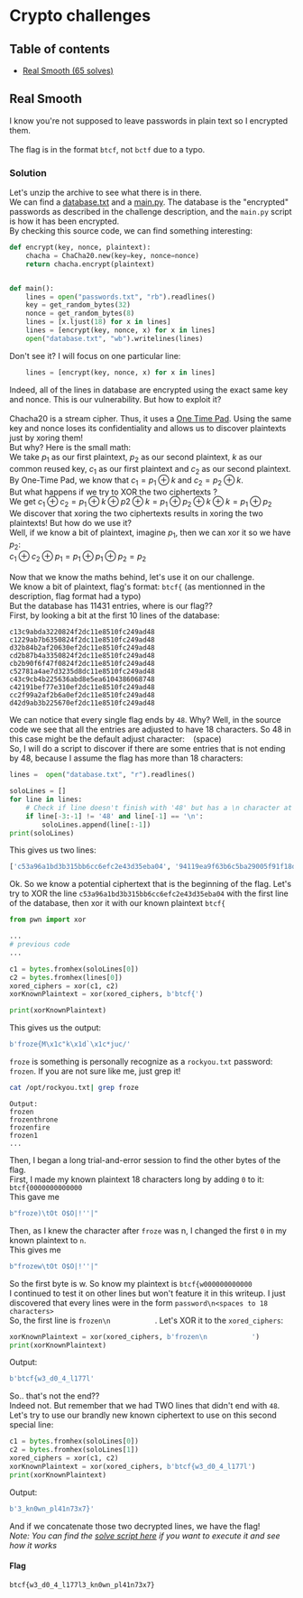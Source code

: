 # Crypto challenges
## Table of contents
- [Real Smooth (65 solves)](./crypto.md#real-smooth)

## Real Smooth
I know you're not supposed to leave passwords in plain text so I encrypted them.<br><br>
The flag is in the format `btcf`, not `bctf` due to a typo.<br>

### Solution
Let's unzip the archive to see what there is in there.<br>
We can find a [database.txt]() and a [main.py](). The database is the "encrypted" passwords as described in the challenge description, and the `main.py` script is how it has been encrypted.<br>
By checking this source code, we can find something interesting:
```py
def encrypt(key, nonce, plaintext):
    chacha = ChaCha20.new(key=key, nonce=nonce)
    return chacha.encrypt(plaintext)


def main():
    lines = open("passwords.txt", "rb").readlines()
    key = get_random_bytes(32)
    nonce = get_random_bytes(8)
    lines = [x.ljust(18) for x in lines]
    lines = [encrypt(key, nonce, x) for x in lines]
    open("database.txt", "wb").writelines(lines)
```
Don't see it? I will focus on one particular line:
```py
    lines = [encrypt(key, nonce, x) for x in lines]
```
Indeed, all of the lines in database are encrypted using the exact same key and nonce. This is our vulnerability. But how to exploit it?<br><br>
Chacha20 is a stream cipher. Thus, it uses a [One Time Pad](https://en.wikipedia.org/wiki/One-time_pad). Using the same key and nonce loses its confidentiality and allows us to discover plaintexts just by xoring them!<br>
But why? Here is the small math:<br>
We take $p_1$ as our first plaintext, $p_2$ as our second plaintext, $k$ as our common reused key, $c_1$ as our first plaintext and $c_2$ as our second plaintext.<br>
By One-Time Pad, we know that $c_1 = p_1 \oplus k$ and $c_2 = p_2 \oplus k$.<br>
But what happens if we try to XOR the two ciphertexts ?<br>
We get $c_1 \oplus c_2 = p_1 \oplus k \oplus p2 \oplus k = p_1 \oplus p_2 \oplus k \oplus k = p_1 \oplus p_2$<br>
We discover that xoring the two ciphertexts results in xoring the two plaintexts! But how do we use it?<br>
Well, if we know a bit of plaintext, imagine $p_1$, then we can xor it so we have $p_2$:<br>
$c_1 \oplus c_2 \oplus p_1 = p_1 \oplus p_1 \oplus p_2 = p_2$<br><br>
Now that we know the maths behind, let's use it on our challenge.<br>
We know a bit of plaintext, flag's format: `btcf{` (as mentionned in the description, flag format had a typo)<br>
But the database has 11431 entries, where is our flag??<br>
First, by looking a bit at the first 10 lines of the database:
```
c13c9abda3220824f2dc11e8510fc249ad48
c1229ab7b6350824f2dc11e8510fc249ad48
d32b84b2af20630ef2dc11e8510fc249ad48
cd2b87b4a3350824f2dc11e8510fc249ad48
cb2b90f6f47f0824f2dc11e8510fc249ad48
c52781a4ae7d3235d8dc11e8510fc249ad48
c43c9cb4b225636abd8e5ea6104386068748
c42191bef77e310ef2dc11e8510fc249ad48
cc2f99a2af2b6a0ef2dc11e8510fc249ad48
d42d9ab3b225670ef2dc11e8510fc249ad48
```
We can notice that every single flag ends by `48`. Why? Well, in the source code we see that all the entries are adjusted to have 18 characters. So 48 in this case might be the default adjust character: ` ` (space)<br>
So, I will do a script to discover if there are some entries that is not ending by 48, because I assume the flag has more than 18 characters:
```py
lines =  open("database.txt", "r").readlines()

soloLines = []
for line in lines:
    # Check if line doesn't finish with '48' but has a \n character at the end (last line finishes by 48 but has no \n character)
    if line[-3:-1] != '48' and line[-1] == '\n':
        soloLines.append(line[:-1])
print(soloLines)
```
This gives us two lines:
```py
['c53a96a1bd3b315bb6cc6efc2e43d35eba04', '94119ea9f63b6c5ba29005f91f18d111ba15']
```
Ok. So we know a potential ciphertext that is the beginning of the flag. Let's try to XOR the line `c53a96a1bd3b315bb6cc6efc2e43d35eba04` with the first line of the database, then xor it with our known plaintext `btcf{`
```py
from pwn import xor

...
# previous code
...

c1 = bytes.fromhex(soloLines[0])
c2 = bytes.fromhex(lines[0])
xored_ciphers = xor(c1, c2)
xorKnownPlaintext = xor(xored_ciphers, b'btcf{')

print(xorKnownPlaintext)
```
This gives us the output:
```py
b'froze{M\x1c"k\x1d`\x1c*juc/'
```
`froze` is something is personally recognize as a `rockyou.txt` password: `frozen`. If you are not sure like me, just grep it!
```bash
cat /opt/rockyou.txt| grep froze
```
```
Output:
frozen
frozenthrone
frozenfire
frozen1
...
```
Then, I began a long trial-and-error session to find the other bytes of the flag.<br>
First, I made my known plaintext 18 characters long by adding `0` to it: `btcf{0000000000000`<br>
This gave me
```py
b"froze)\tOt O$O|!''|"
```
Then, as I knew the character after `froze` was n, I changed the first `0` in my known plaintext to `n`.<br>
This gives me
```py
b"frozew\tOt O$O|!''|"
```
So the first byte is w. So know my plaintext is `btcf{w000000000000`<br>
I continued to test it on other lines but won't feature it in this writeup. I just discovered that every lines were in the form `password\n<spaces to 18 characters>`<br>
So, the first line is `frozen\n           `.
Let's XOR it to the `xored_ciphers`:
```py
xorKnownPlaintext = xor(xored_ciphers, b'frozen\n           ')
print(xorKnownPlaintext)
```
Output:
```py
b'btcf{w3_d0_4_l177l'
```
So.. that's not the end??<br>
Indeed not. But remember that we had TWO lines that didn't end with `48`.<br>
Let's try to use our brandly new known ciphertext to use on this second special line:
```py
c1 = bytes.fromhex(soloLines[0])
c2 = bytes.fromhex(soloLines[1])
xored_ciphers = xor(c1, c2)
xorKnownPlaintext = xor(xored_ciphers, b'btcf{w3_d0_4_l177l')
print(xorKnownPlaintext)
```
Output:
```py
b'3_kn0wn_pl41n73x7}'
```
And if we concatenate those two decrypted lines, we have the flag!<br>
*Note: You can find the [solve script here](./assets/scripts/real-smooth_solve.py) if you want to execute it and see how it works*
#### Flag
`btcf{w3_d0_4_l177l3_kn0wn_pl41n73x7}`
